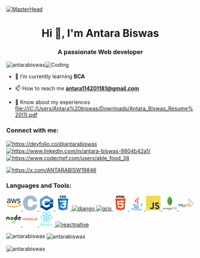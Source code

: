 [![MasterHead](https://encrypted-tbn0.gstatic.com/images?q=tbn:ANd9GcT7U5I2XW5jyWGAYO7Occ1TXgO3uhKDZVq7GA&s)](https://rishavchanda.io)
<h1 align="center">Hi 👋, I'm Antara Biswas</h1>
<h3 align="center">A passionate Web developer </h3>
<img align="right" alt="Coding" width="400" src="https://encrypted-tbn0.gstatic.com/images?q=tbn:ANd9GcQ7V8DClkG4bEpCQLxGBlTQOGcFZ5LC5-TLNw&s">
<p align="left"> <img src="https://komarev.com/ghpvc/?username=antarabiswas&label=Profile%20views&color=0e75b6&style=flat" alt="antarabiswas" /> </p>

- 🌱 I’m currently learning **BCA**

- 📫 How to reach me **antara114201181@gmail.com**

- 📄 Know about my experiences [file:///C:/Users/Antara%20biswas/Downloads/Antara_Biswas_Resume%20(1).pdf](file:///C:/Users/Antara%20biswas/Downloads/Antara_Biswas_Resume%20(1).pdf)

<h3 align="left">Connect with me:</h3>
<p align="left">
<a href="https://devfolio.co/@AntaraBiswas" target="blank"><img align="center" src="https://raw.githubusercontent.com/rahuldkjain/github-profile-readme-generator/master/src/images/icons/Social/devto.svg" alt="https://devfolio.co/@antarabiswas" height="30" width="40" /></a>
<a href="https://www.linkedin.com/in/antara-biswas-9804b42a1/" target="blank"><img align="center" src="https://raw.githubusercontent.com/rahuldkjain/github-profile-readme-generator/master/src/images/icons/Social/linked-in-alt.svg" alt="https://www.linkedin.com/in/antara-biswas-9804b42a1/" height="30" width="40" /></a>
<a href="https://www.codechef.com/users/https://www.codechef.com/users/able_food_38" target="blank"><img align="center" src="https://cdn.jsdelivr.net/npm/simple-icons@3.1.0/icons/codechef.svg" alt="https://www.codechef.com/users/able_food_38" height="30" width="40" /></a>

<a href="https://x.com/ANTARABISW19846" target="blank"><img align="center" src="https://cdn.jsdelivr.net/npm/simple-icons@3.1.0/icons/codechef.svg" alt="https://x.com/ANTARABISW19846" height="30" width="40" /></a>

  
</p>

<h3 align="left">Languages and Tools:</h3>
<p align="left"> <a href="https://aws.amazon.com" target="_blank" rel="noreferrer"> <img src="https://raw.githubusercontent.com/devicons/devicon/master/icons/amazonwebservices/amazonwebservices-original-wordmark.svg" alt="aws" width="40" height="40"/> </a> <a href="https://www.cprogramming.com/" target="_blank" rel="noreferrer"> <img src="https://raw.githubusercontent.com/devicons/devicon/master/icons/c/c-original.svg" alt="c" width="40" height="40"/> </a> <a href="https://www.w3schools.com/cpp/" target="_blank" rel="noreferrer"> <img src="https://raw.githubusercontent.com/devicons/devicon/master/icons/cplusplus/cplusplus-original.svg" alt="cplusplus" width="40" height="40"/> </a> <a href="https://www.w3schools.com/css/" target="_blank" rel="noreferrer"> <img src="https://raw.githubusercontent.com/devicons/devicon/master/icons/css3/css3-original-wordmark.svg" alt="css3" width="40" height="40"/> </a> <a href="https://www.djangoproject.com/" target="_blank" rel="noreferrer"> <img src="https://cdn.worldvectorlogo.com/logos/django.svg" alt="django" width="40" height="40"/> </a> <a href="https://cloud.google.com" target="_blank" rel="noreferrer"> <img src="https://www.vectorlogo.zone/logos/google_cloud/google_cloud-icon.svg" alt="gcp" width="40" height="40"/> </a> <a href="https://www.w3.org/html/" target="_blank" rel="noreferrer"> <img src="https://raw.githubusercontent.com/devicons/devicon/master/icons/html5/html5-original-wordmark.svg" alt="html5" width="40" height="40"/> </a> <a href="https://www.java.com" target="_blank" rel="noreferrer"> <img src="https://raw.githubusercontent.com/devicons/devicon/master/icons/java/java-original.svg" alt="java" width="40" height="40"/> </a> <a href="https://developer.mozilla.org/en-US/docs/Web/JavaScript" target="_blank" rel="noreferrer"> <img src="https://raw.githubusercontent.com/devicons/devicon/master/icons/javascript/javascript-original.svg" alt="javascript" width="40" height="40"/> </a> <a href="https://www.mongodb.com/" target="_blank" rel="noreferrer"> <img src="https://raw.githubusercontent.com/devicons/devicon/master/icons/mongodb/mongodb-original-wordmark.svg" alt="mongodb" width="40" height="40"/> </a> <a href="https://www.mysql.com/" target="_blank" rel="noreferrer"> <img src="https://raw.githubusercontent.com/devicons/devicon/master/icons/mysql/mysql-original-wordmark.svg" alt="mysql" width="40" height="40"/> </a> <a href="https://nodejs.org" target="_blank" rel="noreferrer"> <img src="https://raw.githubusercontent.com/devicons/devicon/master/icons/nodejs/nodejs-original-wordmark.svg" alt="nodejs" width="40" height="40"/> </a> <a href="https://www.oracle.com/" target="_blank" rel="noreferrer"> <img src="https://raw.githubusercontent.com/devicons/devicon/master/icons/oracle/oracle-original.svg" alt="oracle" width="40" height="40"/> </a> <a href="https://reactjs.org/" target="_blank" rel="noreferrer"> <img src="https://raw.githubusercontent.com/devicons/devicon/master/icons/react/react-original-wordmark.svg" alt="react" width="40" height="40"/> </a> <a href="https://reactnative.dev/" target="_blank" rel="noreferrer"> <img src="https://reactnative.dev/img/header_logo.svg" alt="reactnative" width="40" height="40"/> </a> </p>


<p><img align="left" src="https://github-readme-stats.vercel.app/api/top-langs?username=antarabiswas&show_icons=true&locale=en&layout=compact" alt="antarabiswas" /></p>

<p>&nbsp;<img align="center" src="https://github-readme-stats.vercel.app/api?username=antarabiswas&show_icons=true&locale=en" alt="antarabiswas" /></p>

<p><img align="center" src="https://github-readme-streak-stats.herokuapp.com/?user=antarabiswas&" alt="antarabiswas" /></p>
